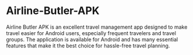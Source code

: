 # Airline-Butler-APK
Airline Butler APK is an excellent travel management app designed to make travel easier for Android users, especially frequent travelers and travel groups. The application is available for Android and has many essential features that make it the best choice for hassle-free travel planning.
